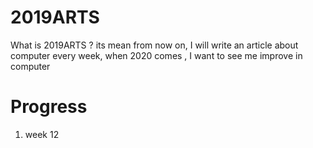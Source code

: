 # 2019ARTS
What is 2019ARTS ? its mean from now on, I will write an article about computer every week,
when 2020 comes , I want to see me improve in computer

# Progress
1. week 12



